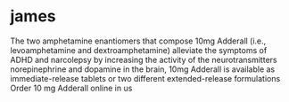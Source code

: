 # james
The two amphetamine enantiomers that compose 10mg Adderall (i.e., levoamphetamine and dextroamphetamine) alleviate the symptoms of ADHD and narcolepsy by increasing the activity of the neurotransmitters norepinephrine and dopamine in the brain, 10mg Adderall is available as immediate-release tablets or two different extended-release formulations Order 10 mg Adderall online in us 
